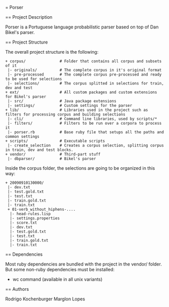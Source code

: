 = Porser

== Project Description

Porser is a Portuguese language probabilistic parser based on top of Dan Bikel's parser.

== Project Structure

The overall project structure is the following:

    + corpus/               # Folder that contains all corpus and subsets of it
     |- originals/          # The complete corpus in it's original format
     |- pre-processed       # The complete corpus pre-processed and ready to be used for selections
     |- selections/         # The corpus splitted in selections for train, dev and test
    + ext/                  # All custom packages and custom extensions for Bikel's parser
     |- src/                # Java package extensions
     |- settings/           # Custom settings for the parser
    + lib/                  # Libraries used in the project such as filters for processing corpus and building selections
     |- cli/                # Command line libraries, used by scripts/*
     |- filters/            # Filters to be run over a corpora to process it
     |- porser.rb           # Base ruby file that setups all the paths and common settings
    + scripts/              # Executable scripts
     |- create_selection    # Creates a corpus selection, splitting corpus in train, dev and test blocks.
    + vendor/               # Third-part stuff
     |- dbparser/           # Bikel's parser

Inside the corpus folder, the selections are going to be organized in this way:

    + 20090910130000/
     |- dev.txt
     |- test.gold.txt
     |- test.txt
     |- train.gold.txt 
     |- train.txt
     + 01-verb_without_hiphens-....
      |- head-rules.lisp
      |- settings.properties
      |- score.txt
      |- dev.txt
      |- test.gold.txt
      |- test.txt
      |- train.gold.txt 
      |- train.txt
    
== Dependencies

Most ruby dependencies are bundled with the project in the vendor/ folder. But some non-ruby dependencies must be installed:

* wc command (available in all unix variants)

== Authors

Rodrigo Kochenburger <divoxx at gmail dot com>
Marglon Lopes 
